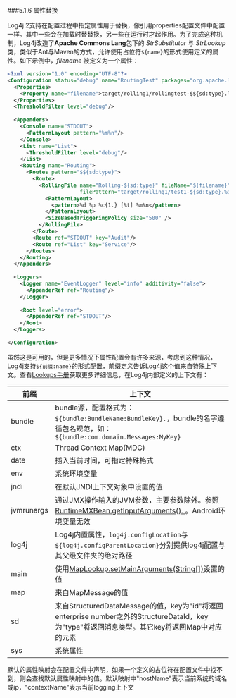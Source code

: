 ###5.1.6 属性替换

Log4j 2支持在配置过程中指定属性用于替换，像引用properties配置文件中配置一样。其中一些会在加载时替替换，另一些在运行时才起作用。为了完成这种机制，Log4j改造了**Apache Commons Lang**包下的 *StrSubstitutor* 与 *StrLookup*类，类似于Ant与Maven的方式，允许使用占位符`${name}`的形式使用定义的属性。如下示例中，*filename* 被定义为一个属性：

```xml
<?xml version="1.0" encoding="UTF-8"?>
<Configuration status="debug" name="RoutingTest" packages="org.apache.logging.log4j.test">
  <Properties>
    <Property name="filename">target/rolling1/rollingtest-$${sd:type}.log</Property>
  </Properties>
  <ThresholdFilter level="debug"/>
 
  <Appenders>
    <Console name="STDOUT">
      <PatternLayout pattern="%m%n"/>
    </Console>
    <List name="List">
      <ThresholdFilter level="debug"/>
    </List>
    <Routing name="Routing">
      <Routes pattern="$${sd:type}">
        <Route>
          <RollingFile name="Rolling-${sd:type}" fileName="${filename}"
                       filePattern="target/rolling1/test1-${sd:type}.%i.log.gz">
            <PatternLayout>
              <pattern>%d %p %c{1.} [%t] %m%n</pattern>
            </PatternLayout>
            <SizeBasedTriggeringPolicy size="500" />
          </RollingFile>
        </Route>
        <Route ref="STDOUT" key="Audit"/>
        <Route ref="List" key="Service"/>
      </Routes>
    </Routing>
  </Appenders>
 
  <Loggers>
    <Logger name="EventLogger" level="info" additivity="false">
      <AppenderRef ref="Routing"/>
    </Logger>
 
    <Root level="error">
      <AppenderRef ref="STDOUT"/>
    </Root>
  </Loggers>
 
</Configuration>
```

虽然这是可用的，但是更多情况下属性配置会有许多来源，考虑到这种情况，Log4j支持`${前缀:name}`的形式配置，前缀定义告诉Log4j这个值来自特殊上下文。查看[Lookups手册](#Lookups)获取更多详细信息，在Log4j内部定义的上下文有：

|前缀|上下文|
|---|---|
|bundle|bundle源，配置格式为：`${bundle:BundleName:BundleKey}.`，bundle的名字遵循包名规范，如：`${bundle:com.domain.Messages:MyKey}`|
|ctx|Thread Context Map(MDC)|
|date|插入当前时间，可指定特殊格式|
|env|系统环境变量|
|jndi|在默认JNDI上下文对象中设置的值|
|jvmrunargs|通过JMX操作输入的JVM参数，主要参数除外。参照[RuntimeMXBean.getInputArguments(). ](http://docs.oracle.com/javase/6/docs/api/java/lang/management/RuntimeMXBean.html#getInputArguments--)。Android环境变量无效|
|log4j|Log4j内置属性，`log4j.configLocation`与`${log4j.configParentLocation}`分别提供log4j配置与其父级文件夹的绝对路径|
|main|使用[MapLookup.setMainArguments(String[])](https://logging.apache.org/log4j/2.x/log4j-core/apidocs/org/apache/logging/log4j/core/lookup/MapLookup.html#setMainArguments-java.lang.String:A-)设置的值|
|map|来自MapMessage的值|
|sd|来自StructuredDataMessage的值，key为"id"将返回enterprise number之外的StructureDataId，key为"type"将返回消息类型。其它key将返回Map中对应的元素|
|sys|系统属性|

默认的属性映射会在配置文件中声明，如果一个定义的占位符在配置文件中找不到，则会查找默认属性映射中的值。默认映射中"hostName"表示当前系统的域名或ip，"contextName"表示当前logging上下文

